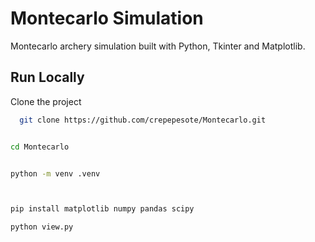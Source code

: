 # Montecarlo Simulation

Montecarlo archery simulation built with Python, Tkinter and Matplotlib.


## Run Locally

Clone the project

```bash
  git clone https://github.com/crepepesote/Montecarlo.git


cd Montecarlo


python -m venv .venv



pip install matplotlib numpy pandas scipy

python view.py
